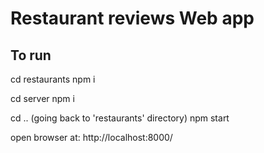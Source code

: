 # Restaurant reviews Web app


## To run 

cd restaurants
npm i

cd server
npm i

cd ..      (going back to 'restaurants' directory)
npm start

open browser at:
http://localhost:8000/






